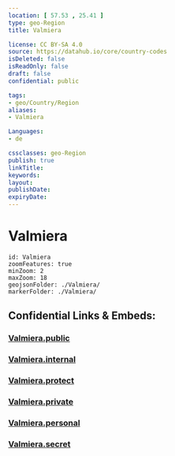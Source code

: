 ```yaml
---
location: [ 57.53 , 25.41 ] 
type: geo-Region
title: Valmiera

license: CC BY-SA 4.0
source: https://datahub.io/core/country-codes
isDeleted: false
isReadOnly: false
draft: false
confidential: public

tags:
- geo/Country/Region
aliases:
- Valmiera

Languages:
- de

cssclasses: geo-Region
publish: true
linkTitle: 
keywords: 
layout: 
publishDate: 
expiryDate: 
---
```


# Valmiera

```leaflet
id: Valmiera
zoomFeatures: true 
minZoom: 2 
maxZoom: 18
geojsonFolder: ./Valmiera/
markerFolder: ./Valmiera/
```


## Confidential Links & Embeds: 

### [Valmiera.public](/_public/\Earth\Continent\Europe\Europe~North\Latvia\Regions~Latvia\Vidzeme\counties~VidzemeValmiera.public.md) 

### [Valmiera.internal](/_internal/\Earth\Continent\Europe\Europe~North\Latvia\Regions~Latvia\Vidzeme\counties~VidzemeValmiera.internal.md) 

### [Valmiera.protect](/_protect/\Earth\Continent\Europe\Europe~North\Latvia\Regions~Latvia\Vidzeme\counties~VidzemeValmiera.protect.md) 

### [Valmiera.private](/_private/\Earth\Continent\Europe\Europe~North\Latvia\Regions~Latvia\Vidzeme\counties~VidzemeValmiera.private.md) 

### [Valmiera.personal](/_personal/\Earth\Continent\Europe\Europe~North\Latvia\Regions~Latvia\Vidzeme\counties~VidzemeValmiera.personal.md) 

### [Valmiera.secret](/_secret/\Earth\Continent\Europe\Europe~North\Latvia\Regions~Latvia\Vidzeme\counties~VidzemeValmiera.secret.md)

